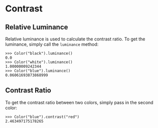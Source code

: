 # Contrast

## Relative Luminance

Relative luminance is used to calculate the contrast ratio. To get the luminance, simply call the `luminance` method:

```pycon3
>>> Color("black").luminance()
0.0
>>> Color("white").luminance()
1.00000009242344
>>> Color("blue").luminance()
0.06061693873868999
```

## Contrast Ratio

To get the contrast ratio between two colors, simply pass in the second color:

```pycon3
>>> Color("blue").contrast("red")
2.463497175178265
```
